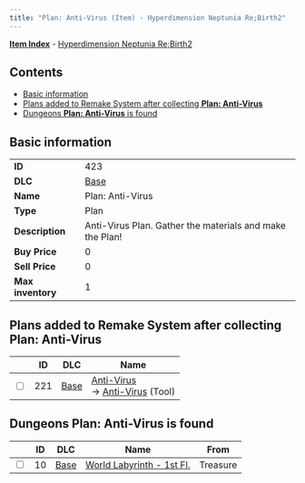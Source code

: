 ```yaml
---
title: "Plan: Anti-Virus (Item) - Hyperdimension Neptunia Re;Birth2"
---
```


[**Item Index**](/neptunia/rb2/item/index.html) - [Hyperdimension Neptunia Re;Birth2](/neptunia/rb2)

## Contents

- [Basic information](#basic-information)
- [Plans added to Remake System after collecting **Plan: Anti-Virus**](#plans-added-to-remake-system-after-collecting-plan-anti-virus)
- [Dungeons **Plan: Anti-Virus** is found](#dungeons-plan-anti-virus-is-found)

## Basic information

|   |   |
| -- | -- |
| **ID** | 423 |
| **DLC** | [Base](/neptunia/rb2/dlc/0-base.html) |
| **Name** | Plan: Anti-Virus |
| **Type** | Plan |
| **Description** | Anti-Virus Plan. Gather the materials and make the Plan! |
| **Buy Price** | 0 |
| **Sell Price** | 0 |
| **Max inventory** | 1 |

## Plans added to Remake System after collecting **Plan: Anti-Virus**

|    | ID | DLC | Name |
| -- | -- | --- | ---- |
| <input type="checkbox" id="rb2-remake-0-221" class="trackbox" /> | 221 | [Base](/neptunia/rb2/dlc/0-base.html) | [Anti-Virus](/neptunia/rb2/remake/0-221-anti-virus.html)<br />→ [Anti-Virus](/neptunia/rb2/item/0-26-anti-virus.html) (Tool) |

## Dungeons **Plan: Anti-Virus** is found

|    | ID | DLC | Name | From |
| -- | -- | --- | ---- | ---- |
| <input type="checkbox" id="rb2-dungeon-0-10" class="trackbox" /> | 10 | [Base](/neptunia/rb2/dlc/0-base.html) | [World Labyrinth - 1st Fl.](/neptunia/rb2/dungeon/0-10-world-labyrinth-1st-fl.html) | Treasure |